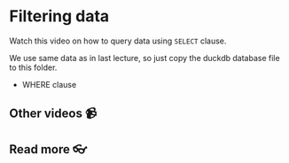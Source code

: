 # Filtering data


Watch this video on how to query data using `SELECT` clause. 
<!-- [![setup duckdb and dbeaver and testing](https://github.com/kokchun/assets/blob/main/oop_advanced/dbeaver_setup.png?raw=true)](https://youtu.be/b9VMLSXKHwk) -->

We use same data as in last lecture, so just copy the duckdb database file to this folder.

- WHERE clause



## Other videos 📹

## Read more 👓
